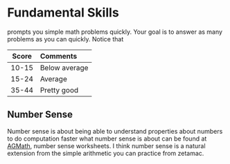 # Fundamental Skills

prompts you simple math problems quickly. Your goal is to answer as many problems as you can quickly. Notice that



| Score | Comments |
|-------|:---------|
|10-15  |Below average              |
|15-24  |Average                    |
|35-44  |Pretty good                |

## Number Sense
Number sense is about being able to understand properties about numbers to do computation faster
what number sense is about can be found at [AGMath](https://www.agmath.com/57427/index.html),
number sense worksheets. I think number sense is a natural extension from the simple arithmetic
you can practice from zetamac.